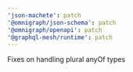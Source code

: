 ```yaml
---
'json-machete': patch
'@omnigraph/json-schema': patch
'@omnigraph/openapi': patch
'@graphql-mesh/runtime': patch
---
```


Fixes on handling plural anyOf types
